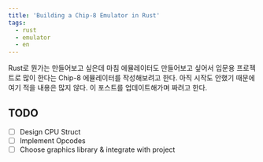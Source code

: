 ```yaml
---
title: 'Building a Chip-8 Emulator in Rust'
tags:
  - rust
  - emulator
  - en
---
```


Rust로 뭔가는 만들어보고 싶은데 마침 에뮬레이터도 만들어보고 싶어서 입문용 프로젝트로 많이 한다는 Chip-8 에뮬레이터를 작성해보려고 한다. 아직 시작도 안했기 때문에 여기 적을 내용은 많지 않다. 이 포스트를 업데이트해가며 짜려고 한다.

## TODO

- [ ] Design CPU Struct
- [ ] Implement Opcodes
- [ ] Choose graphics library & integrate with project
